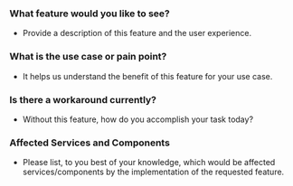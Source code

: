 ### What feature would you like to see?
 - Provide a description of this feature and the user experience.

### What is the use case or pain point?
 - It helps us understand the benefit of this feature for your use case.

### Is there a workaround currently?
 - Without this feature, how do you accomplish your task today?

### Affected Services and Components
 - Please list, to you best of your knowledge, which would be affected services/components by the implementation of the requested feature.
